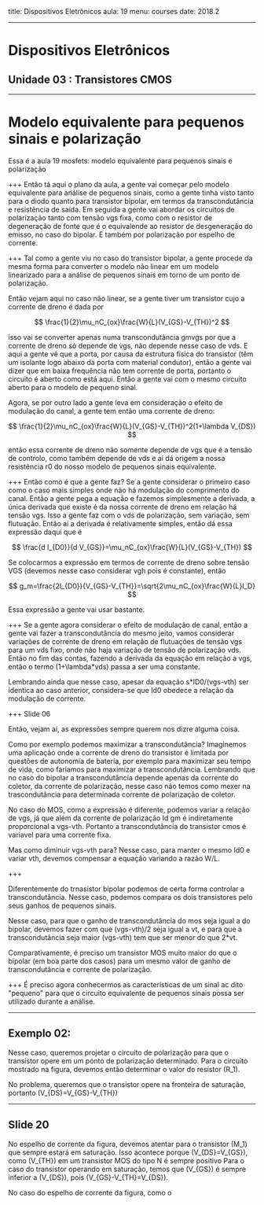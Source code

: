 title: Dispositivos Eletrônicos
aula: 19
menu: courses
date: 2018.2

---

# Dispositivos Eletrônicos
## Unidade 03 : Transistores CMOS
---

Modelo equivalente para pequenos sinais e polarização
=====================================================

Essa é a aula 19 mosfets: modelo equivalente para pequenos sinais
e polarização

+++
Então tá aqui o plano da aula, a gente vai começar pelo modelo
equivalente para análise de pequenos sinais, como a gente tinha visto
tanto para o diodo quanto para transistor bipolar, em termos da
transcondutância e resistência de saída. Em seguida a gente vai abordar
os circuitos de polarização tanto com tensão vgs fixa, como com o
resistor de degeneração de fonte que é o equivalende ao resistor de
desgeneração do emisso, no caso do bipolar. E também por polarização
por espelho de corrente.

+++
Tal como a gente viu no caso do transistor bipolar, a gente procede da
mesma forma para converter o modelo não linear em um modelo linearizado
para a análise de pequenos sinais em torno de um ponto de polarização.

Então vejam aqui no caso não linear, se a gente tiver um transistor cujo
a corrente de dreno é dada por

$$
\frac{1}{2}\mu_nC_{ox}\frac{W}{L}(V_{GS}-V_{TH})^2
$$

isso vai se converter apenas numa transcondutância gmvgs por que a
corrente de dreno só depende de vgs, não depende nesse caso de vds.
E aqui a gente vê que a porta, por causa da estrutura física do
transistor (têm um isolante logo abaixo da porta com material condutor),
então a gente vai dizer que em baixa frequência não tem corrente de
porta, portanto o circuito é aberto como está aqui. Então a gente vai
com o mesmo circuito aberto para o modelo de pequeno sinal.

Agora, se por outro lado a gente leva em consideração o efeito de
modulação do canal, a gente tem então uma corrente de dreno:

$$
\frac{1}{2}\mu_nC_{ox}\frac{W}{L}(V_{GS}-V_{TH})^2(1+\lambda V_{DS})
$$

então essa corrente de dreno não somente depende de vgs que é a tensão
de controlo, como também depende de vds e aí dá origem a nossa
resistência r0 do nosso modelo de pequenos sinais equivalente.

+++
Então como é que a gente faz?
Se a gente considerar o primeiro caso como o caso mais simples onde
não há modulação do comprimento do canal. Então a gente pega a equação
e fazemos simplesmente a derivada, a única derivada que existe é da
nossa corrente de dreno em relação há tensão vgs. Isso a gente faz
com o vds de polarização, sem variação, sem flutuação. Então aí a
derivada é relativamente simples, então dá essa expressão daqui que é

$$
\frac{d I_{D0}}{d V_{GS}}=\mu_nC_{ox}\frac{W}{L}(V_{GS}-V_{TH})
$$

Se colocarmos a expressão em termos de corrente de dreno sobre tensão
VGS (devemos nesse caso considerar vgh pois é constante), então

$$
g_m=\frac{2I_{D0}}{V_{GS}-V_{TH}}=\sqrt{2\mu_nC_{ox}\frac{W}{L}I_D}
$$

Essa expressão a gente vai usar bastante.

+++
Se a gente agora considerar o efeito de modulação de canal, então a
gente vai fazer a transcondutância do mesmo jeito, vamos considerar
variações de corrente de dreno em relação de flutuações de tensão vgs
para um vds fixo, onde não haja variação de tensão de polarização vds.
Então no fim das contas, fazendo a derivada da equação em relação a vgs,
então o termo (1+\lambda*vds) passa a ser uma constante.

Lembrando ainda que nesse caso, apesar da equação s*ID0/(vgs-vth) ser
identica ao caso anterior, considera-se que Id0 obedece a relação da
modulação de corrente.

+++
Slide 06

Então, vejam aí, as expressões sempre querem nos dizre alguma coisa.

Como por exemplo podemos maximizar a transcondutância? Imaginemos uma
aplicação onde a corrente de dreno do transistor é limitada por questões
de autonomia de bateria, por exemplo para maximizar seu tempo de vida,
como faríamos para maximizar a transcondutância. Lembrando que no caso
do bipolar a transcondutância depende apenas da corrente do coletor,
da corrente de polarização, nesse caso não temos como mexer na
trascondutância para determinada corrente de polarização de coletor.

No caso do MOS, como a expressão é diferente, podemos variar a relação
de vgs, já que além da corrente de polarização Id gm é indiretamente
proporcional a vgs-vth. Portanto a transcondutância do transistor
cmos é variavel para uma corrente fixa.

Mas como diminuir vgs-vth para? Nesse caso, para manter o mesmo Id0
e variar vth, devemos compensar a equação variando a razão W/L.

+++

Diferentemente do trnasistor bipolar podemos de certa forma controlar
a transcondutância. Nesse caso, podemos compara os dois transistores
pelo seus ganhos de pequenos sinais.

Nesse caso, para que o ganho de transcondutância do mos seja igual a
do bipolar, devemos fazer com que (vgs-vth)/2 seja igual a vt, e para
que a transcondutância seja maior (vgs-vth) tem que ser menor do que
2*vt.

Comparativamente, é preciso um transistor MOS muito maior do que o
bipolar (em boa parte dos casos) para um mesmo valor de ganho de
transcondutância e corrente de polarização.

+++
É preciso agora conhecermos as características de um sinal ac dito
"pequeno" para que o circuito equivalente de pequenos sinais possa
ser utilizado durante a análise.

---

Exemplo 02:
----------
Nesse caso, queremos projetar o circuito de polarização para que o
transistor opere em um ponto de polarização determinado. Para o circuito
mostrado na figura, devemos então determinar o valor do resistor \(R_1\).

No problema, queremos que o transistor opere na fronteira de saturação,
portanto \(V_{DS}=V_{GS}-V_{TH}\)

---
Slide 20
--------
No espelho de corrente da figura, devemos atentar para o transistor
\(M_1\) que sempre estará em saturação. Isso acontece porque
\(V_{DS}=V_{GS}\), como \(V_{TH}\) em um transistor MOS do tipo N é
sempre positivo Para o caso do transistor operando em saturação, temos
que \(V_{GS}\) é sempre inferior a \(V_{DS}\), pois
\(V_{GS}-V_{TH}=V_{DS}\).

No caso do espelho de corrente da figura, como o
